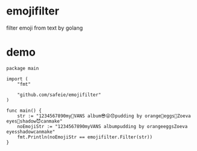 # emojifilter
filter emoji from text by golang

# demo

```
package main

import (
	"fmt"

	"github.com/safeie/emojifilter"
)

func main() {
    str := "1234567890my👮VANS album😎😜😞pudding by orange🍊eggs🥚Zoeva eyes💋shadow😈canmake"
	noEmojiStr := "1234567890myVANS albumpudding by orangeeggsZoeva eyesshadowcanmake"
	fmt.Println(noEmojiStr == emojifilter.Filter(str))
}
```
